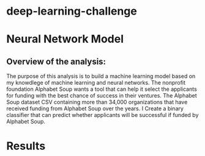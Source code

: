 # deep-learning-challenge
# Neural Network Model
## Overview of the analysis:
The purpose of this analysis is to build a machine learning model based on my knowdlege of machine learning and neural networks.
The nonprofit foundation Alphabet Soup wants a tool that can help it select the applicants for funding with the best chance of success in their ventures.  The Alphabet Soup dataset CSV containing more than 34,000 organizations that have received funding from Alphabet Soup over the years.  I Create a binary classifier that can predict whether applicants will be successful if funded by Alphabet Soup.
# Results
## 

